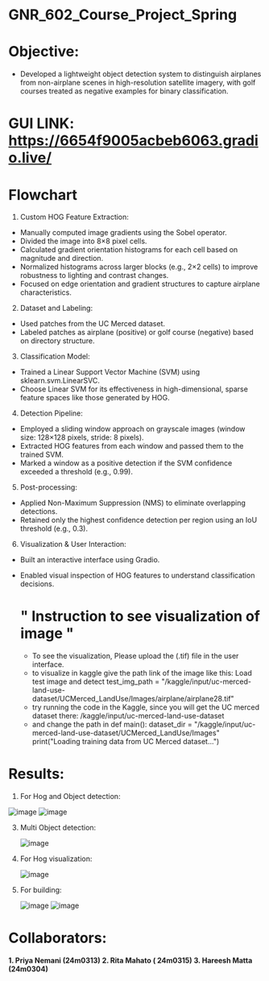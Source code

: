 # GNR_602_Course_Project_Spring

# Objective: 
- Developed a lightweight object detection system to distinguish airplanes from non-airplane scenes in high-resolution satellite imagery, with golf courses treated as negative examples for binary classification.

 # **GUI LINK: https://6654f9005acbeb6063.gradio.live/**
 
# Flowchart 

1. Custom HOG Feature Extraction:

- Manually computed image gradients using the Sobel operator.
- Divided the image into 8×8 pixel cells.
- Calculated gradient orientation histograms for each cell based on magnitude and direction.
- Normalized histograms across larger blocks (e.g., 2×2 cells) to improve robustness to lighting and contrast changes.
- Focused on edge orientation and gradient structures to capture airplane characteristics.

2. Dataset and Labeling:

- Used patches from the UC Merced dataset.
- Labeled patches as airplane (positive) or golf course (negative) based on directory structure.

3. Classification Model:

- Trained a Linear Support Vector Machine (SVM) using sklearn.svm.LinearSVC.
- Choose Linear SVM for its effectiveness in high-dimensional, sparse feature spaces like those generated by HOG.

4. Detection Pipeline:

- Employed a sliding window approach on grayscale images (window size: 128×128 pixels, stride: 8 pixels).
- Extracted HOG features from each window and passed them to the trained SVM.
- Marked a window as a positive detection if the SVM confidence exceeded a threshold (e.g., 0.99).

5. Post-processing:
   
- Applied Non-Maximum Suppression (NMS) to eliminate overlapping detections.
- Retained only the highest confidence detection per region using an IoU threshold (e.g., 0.3).

6. Visualization & User Interaction:

- Built an interactive interface using Gradio.
- Enabled visual inspection of HOG features to understand classification decisions.

  # " **Instruction to see visualization of image** " 

  - To see the visualization, Please upload the (.tif) file in the user interface.
  - to visualize in kaggle give the path link of the image like this:  Load test image and detect
    test_img_path = "/kaggle/input/uc-merced-land-use-dataset/UCMerced_LandUse/Images/airplane/airplane28.tif"
  - try running the code in the Kaggle, since you will get the UC merced dataset there: /kaggle/input/uc-merced-land-use-dataset
  - and change the path in def main():
    dataset_dir = "/kaggle/input/uc-merced-land-use-dataset/UCMerced_LandUse/Images"
    print("Loading training data from UC Merced dataset...")

# Results: 
 1. For Hog and Object detection:
    
  ![image](https://github.com/user-attachments/assets/e6d33095-3a4d-48af-be58-7ba1479f15c1)
  ![image](https://github.com/user-attachments/assets/4d44c672-d572-4f4e-9e60-06359899d641)

  3. Multi Object detection:
     
     ![image](https://github.com/user-attachments/assets/7bd21528-e4a5-4f4b-86d5-d0d14c1f37d9)

  5. For Hog visualization:
     
     ![image](https://github.com/user-attachments/assets/abb36a18-5ad5-4711-8cfb-d1913a9b996d)
  7. For building:

     ![image](https://github.com/user-attachments/assets/f6fe1025-e09e-4eb1-8f89-5bb8b7502d6a)
     ![image](https://github.com/user-attachments/assets/4690e4e7-3e87-4db4-afe4-acda0d2fc304)


# Collaborators: 

**1. Priya Nemani (24m0313)
2. Rita Mahato ( 24m0315)
3. Hareesh Matta (24m0304)**






 

